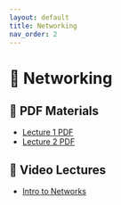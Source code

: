 ```yaml
---
layout: default
title: Networking
nav_order: 2
---
```


# 📡 Networking

## 📄 PDF Materials
- [Lecture 1 PDF](pdfs/networking1.pdf)
- [Lecture 2 PDF](pdfs/networking2.pdf)

## 🎥 Video Lectures
- [Intro to Networks](https://www.youtube.com/watch?v=dQw4w9WgXcQ)
